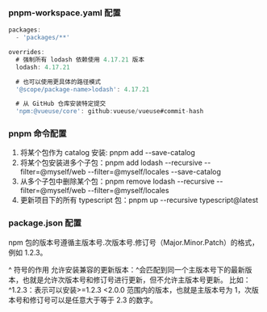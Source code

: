 ### pnpm-workspace.yaml 配置

```js
packages:
  - 'packages/**'

overrides:
  # 强制所有 lodash 依赖使用 4.17.21 版本
  lodash: 4.17.21

  # 也可以使用更具体的路径模式
  '@scope/package-name>lodash': 4.17.21

  # 从 GitHub 仓库安装特定提交
  'npm:@vueuse/core': github:vueuse/vueuse#commit-hash
```

### pnpm 命令配置

1. 将某个包作为 catalog 安装: pnpm add <pkg> --save-catalog
2. 将某个包安装进多个子包：pnpm add lodash --recursive --filter=@myself/web --filter=@myself/locales --save-catalog
3. 从多个子包中删除某个包：pnpm remove lodash --recursive --filter=@myself/web --filter=@myself/locales
4. 更新项目下的所有 typescript 包：pnpm up --recursive typescript@latest

### package.json 配置

npm 包的版本号遵循主版本号.次版本号.修订号（Major.Minor.Patch）的格式，例如 1.2.3。

^ 符号的作用
允许安装兼容的更新版本：^会匹配到同一个主版本号下的最新版本，也就是允许次版本号和修订号进行更新，但不允许主版本号更新。
比如：^1.2.3：表示可以安装>=1.2.3 <2.0.0 范围内的版本，也就是主版本号为 1，次版本号和修订号可以是任意大于等于 2.3 的数字。
